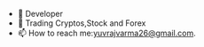 - 👋 Developer
- 👀   Trading Cryptos,Stock and Forex
- 📫 How to reach me:yuvrajvarma26@gmail.com. 

<!---
Yuvi2630/Yuvi2630 is a ✨ special ✨ repository because its `README.md` (this file) appears on your GitHub profile.
You can click the Preview link to take a look at your changes.
--->
